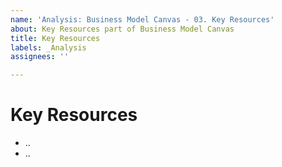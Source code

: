 ```yaml
---
name: 'Analysis: Business Model Canvas - 03. Key Resources'
about: Key Resources part of Business Model Canvas
title: Key Resources
labels: _Analysis
assignees: ''

---
```


# Key Resources

- ..
- ..
